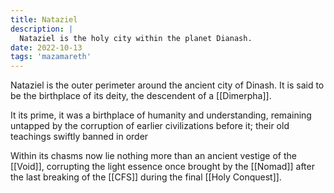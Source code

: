 ```yaml
---
title: Nataziel
description: |
  Nataziel is the holy city within the planet Dianash.
date: 2022-10-13
tags: 'mazamareth'
---
```


Nataziel is the outer perimeter around the ancient city of Dinash.
It is said to be the birthplace of its deity, the descendent of a [[Dimerpha]].

It its prime, it was a birthplace of humanity and understanding, remaining untapped by the corruption of earlier civilizations before it; their old teachings swiftly banned in order

Within its chasms now lie nothing more than an ancient vestige of the [[Void]], corrupting the light essence once brought by the [[Nomad]] after the last breaking of the [[CFS]] during the final [[Holy Conquest]].
